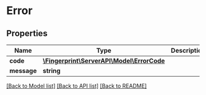 # Error

## Properties
Name | Type | Description | Notes
------------ | ------------- | ------------- | -------------
**code** | [**\Fingerprint\ServerAPI\Model\ErrorCode**](ErrorCode.md) |  | 
**message** | **string** |  | 

[[Back to Model list]](../../README.md#documentation-for-models) [[Back to API list]](../../README.md#documentation-for-api-endpoints) [[Back to README]](../../README.md)

